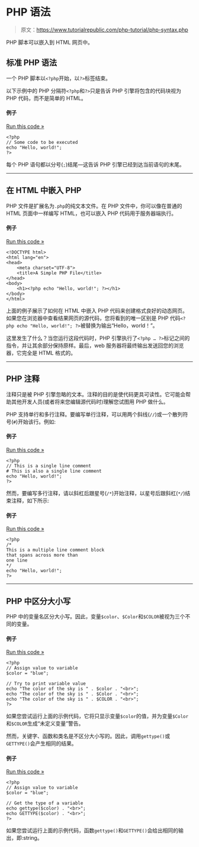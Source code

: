 # PHP 语法

> 原文：<https://www.tutorialrepublic.com/php-tutorial/php-syntax.php>

PHP 脚本可以嵌入到 HTML 网页中。

## 标准 PHP 语法

一个 PHP 脚本以`<?php`开始，以`?>`标签结束。

以下示例中的 PHP 分隔符`<?php`和`?>`只是告诉 PHP 引擎将包含的代码块视为 PHP 代码，而不是简单的 HTML。

#### 例子

[Run this code »](../codelab.php?topic=php&file=syntax "Run this code to view the output")

```
<?php
// Some code to be executed
echo "Hello, world!";
?>
```

每个 PHP 语句都以分号(`;`)结尾—这告诉 PHP 引擎已经到达当前语句的末尾。

* * *

## 在 HTML 中嵌入 PHP

PHP 文件是扩展名为`.php`的纯文本文件。在 PHP 文件中，你可以像在普通的 HTML 页面中一样编写 HTML，也可以嵌入 PHP 代码用于服务器端执行。

#### 例子

[Run this code »](../codelab.php?topic=php&file=embedding-php-within-html "Run this code to view the output")

```
<!DOCTYPE html>
<html lang="en">
<head>
    <meta charset="UTF-8">
    <title>A Simple PHP File</title>
</head>
<body>
    <h1><?php echo "Hello, world!"; ?></h1>
</body>
</html>
```

上面的例子展示了如何在 HTML 中嵌入 PHP 代码来创建格式良好的动态网页。如果您在浏览器中查看结果网页的源代码，您将看到的唯一区别是 PHP 代码`<?php echo "Hello, world!"; ?>`被替换为输出“Hello，world！”。

这里发生了什么？当您运行这段代码时，PHP 引擎执行了`<?php … ?>`标记之间的指令，并让其余部分保持原样。最后，web 服务器将最终输出发送回您的浏览器，它完全是 HTML 格式的。

* * *

## PHP 注释

注释只是被 PHP 引擎忽略的文本。注释的目的是使代码更具可读性。它可能会帮助其他开发人员(或者将来您编辑源代码时)理解您试图用 PHP 做什么。

PHP 支持单行和多行注释。要编写单行注释，可以用两个斜线(`//`)或一个散列符号(`#`)开始该行。例如:

#### 例子

[Run this code »](../codelab.php?topic=php&file=single-line-comment "Run this code to view the output")

```
<?php
// This is a single line comment
# This is also a single line comment
echo "Hello, world!";
?>
```

然而，要编写多行注释，请以斜杠后跟星号(`/*`)开始注释，以星号后跟斜杠(`*/`)结束注释，如下所示:

#### 例子

[Run this code »](../codelab.php?topic=php&file=multiple-line-comment "Run this code to view the output")

```
<?php
/*
This is a multiple line comment block
that spans across more than
one line
*/
echo "Hello, world!";
?>
```

* * *

## PHP 中区分大小写

PHP 中的变量名区分大小写。因此，变量`$color`、`$Color`和`$COLOR`被视为三个不同的变量。

#### 例子

[Run this code »](../codelab.php?topic=php&file=case-sensitivity-in-variable-names "Run this code to view the output")

```
<?php
// Assign value to variable
$color = "blue";

// Try to print variable value
echo "The color of the sky is " . $color . "<br>";
echo "The color of the sky is " . $Color . "<br>";
echo "The color of the sky is " . $COLOR . "<br>";
?>
```

如果您尝试运行上面的示例代码，它将只显示变量`$color`的值，并为变量`$Color`和`$COLOR`生成“未定义变量”警告。

然而，关键字、函数和类名是不区分大小写的。因此，调用`gettype()`或`GETTYPE()`会产生相同的结果。

#### 例子

[Run this code »](../codelab.php?topic=php&file=case-sensitivity-in-function-names "Run this code to view the output")

```
<?php
// Assign value to variable
$color = "blue";

// Get the type of a variable
echo gettype($color) . "<br>";
echo GETTYPE($color) . "<br>";
?>
```

如果您尝试运行上面的示例代码，函数`gettype()`和`GETTYPE()`会给出相同的输出，即:string。